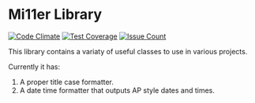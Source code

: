 # Mi11er Library
[![Code Climate](https://codeclimate.com/github/MatthewMi11er/mi11er-library/badges/gpa.svg)](https://codeclimate.com/github/MatthewMi11er/mi11er-library)
[![Test Coverage](https://codeclimate.com/github/MatthewMi11er/mi11er-library/badges/coverage.svg)](https://codeclimate.com/github/MatthewMi11er/mi11er-library/coverage)
[![Issue Count](https://codeclimate.com/github/MatthewMi11er/mi11er-library/badges/issue_count.svg)](https://codeclimate.com/github/MatthewMi11er/mi11er-library)

This library contains a variaty of useful classes to use in various projects.

Currently it has:
1. A proper title case formatter. 
2. A date time formatter that outputs AP style dates and times.

